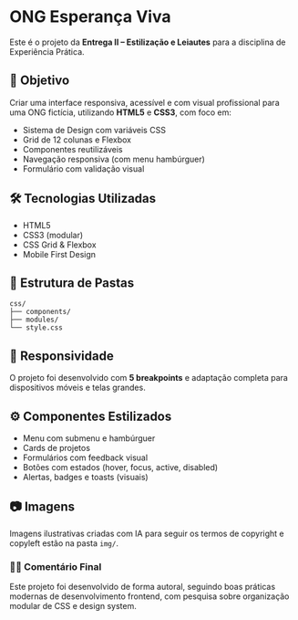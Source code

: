 # ONG Esperança Viva

Este é o projeto da **Entrega II – Estilização e Leiautes** para a disciplina de Experiência Prática.

## 🧩 Objetivo
Criar uma interface responsiva, acessível e com visual profissional para uma ONG fictícia, utilizando **HTML5** e **CSS3**, com foco em:

- Sistema de Design com variáveis CSS
- Grid de 12 colunas e Flexbox
- Componentes reutilizáveis
- Navegação responsiva (com menu hambúrguer)
- Formulário com validação visual

## 🛠️ Tecnologias Utilizadas
- HTML5
- CSS3 (modular)
- CSS Grid & Flexbox
- Mobile First Design

## 📁 Estrutura de Pastas

```
css/
├── components/
├── modules/
└── style.css

```

## 📱 Responsividade
O projeto foi desenvolvido com **5 breakpoints** e adaptação completa para dispositivos móveis e telas grandes.

## ⚙️ Componentes Estilizados
- Menu com submenu e hambúrguer
- Cards de projetos
- Formulários com feedback visual
- Botões com estados (hover, focus, active, disabled)
- Alertas, badges e toasts (visuais)
  
## 📷 Imagens
Imagens ilustrativas criadas com IA para seguir os termos de copyright e copyleft estão na pasta `img/`.


### 👨‍🎓 Comentário Final

Este projeto foi desenvolvido de forma autoral, seguindo boas práticas modernas de desenvolvimento frontend, com pesquisa sobre organização modular de CSS e design system.
